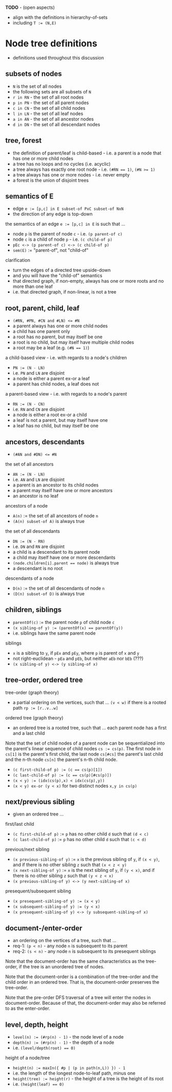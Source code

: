
**TODO** - (open aspects)

* align with the definitions in hierarchy-of-sets
* including `T := (N,E)`

<!-- ======================================================================= -->
# Node tree definitions

* definitions used throughout this discussion

<!-- ======================================================================= -->
## subsets of nodes

* `N` is the set of all nodes
* the following sets are all subsets of `N`
* `r in RN` - the set of all root nodes
* `p in PN` - the set of all parent nodes
* `c in CN` - the set of all child nodes
* `l in LN` - the set of all leaf nodes
* `a in AN` - the set of all ancestor nodes
* `d in DN` - the set of all descendant nodes

<!-- ======================================================================= -->
## tree, forest

* the definition of parent/leaf is child-based -
  i.e. a parent is a node that has one or more child nodes
* a tree has no loops and no cycles (i.e. acyclic)
* a tree always has exactly one root node -
  i.e. `(#RN == 1)`, `(#N >= 1)`
* a tree always has one or more nodes - i.e. never empty
* a forest is the union of disjoint trees

<!-- ======================================================================= -->
## semantics of E

* edge `e := [p,c] in E subset-of PxC subset-of NxN`
* the direction of any edge is top-down

the semantics of an edge `e := [p,c] in E` is such that ...

* node `p` is the parent of node `c` - i.e. `(p parent-of c)`
* node `c` is a child of node `p` - i.e. `(c child-of p)`
* `pEc <-> (p parent-of c) <-> (c child-of p)`
* `sem(E)` := "parent-of", not "child-of"

clarification

* turn the edges of a directed tree upside-down
* and you will have the "child-of" semantics
* that directed graph, if non-empty, always has
  one or more roots and no more than one leaf
* i.e. that directed graph, if non-linear, is not a tree

<!-- ======================================================================= -->
## root, parent, child, leaf

* `(#RN, #PN, #CN and #LN) <= #N`
* a parent always has one or more child nodes
* a child has one parent only
* a root has no parent, but may itself be one
* a root is no child, but may itself have multiple child nodes
* a root may be a leaf (e.g. `(#N == 1)`)

a child-based view - i.e. with regards to a node's children

* `PN := (N - LN)`
* i.e. `PN` and `LN` are disjoint
* a node is either a parent ex-or a leaf
* a parent has child nodes, a leaf does not

a parent-based view - i.e. with regards to a node's parent

* `RN := (N - CN)`
* i.e. `RN` and `CN` are disjoint
* a node is either a root ex-or a child
* a leaf is not a parent, but may itself have one
* a leaf has no child, but may itself be one

<!-- ======================================================================= -->
## ancestors, descendants

* `(#AN and #DN) <= #N`

the set of all ancestors

* `AN := (N - LN)`
* i.e. `AN` and `LN` are disjoint
* a parent is an ancestor to its child nodes
* a parent may itself have one or more ancestors
* an ancestor is no leaf

ancestors of a node

* `A(n)` := the set of all ancestors of node `n`
* `(A(n) subset-of A)` is always true

the set of all descendants

* `DN := (N - RN)`
* i.e. `DN` and `RN` are disjoint
* a child is a descendant to its parent node
* a child may itself have one or more descendants
* `(node.children[i].parent == node)` is always true
* a descendant is no root

descendants of a node

* `D(n)` := the set of all descendants of node `n`
* `(D(n) subset-of D)` is always true

<!-- ======================================================================= -->
## children, siblings

* `parentOf(c)` := the parent node `p` of child node `c`
* `(x sibling-of y) := (parentOf(x) == parentOf(y))`
* i.e. siblings have the same parent node

siblings

* `x` is a sibling to `y`, if `pEx` and `pEy`, where `p` is parent of `x` and `y`
* not right-euclidean - `pEa` and `pEb`, but neither `aEb` nor `bEb` (???)
* `(x sibling-of y) <-> (y sibling-of x)`

<!-- ======================================================================= -->
## tree-order, ordered tree

tree-order (graph theory)

* a partial ordering on the vertices, such that ...
  `(v < w)` if there is a rooted path `rp := [r..v..w]`

ordered tree (graph theory)

* an ordered tree is a rooted tree, such that ...
  each parent node has a first and a last child

Note that the set of child nodes of a parent node can be sequentialized into
the parent's linear sequence of child nodes `cs := cs(p)`. The first node in
`cs[1]` is the parent's first child, the last node `cs[#cs]` the parent's last
child and the n-th node `cs[n]` the parent's n-th child node.

* `(c first-child-of p) := (c == cs(p)[1])`
* `(c last-child-of p) := (c == cs(p)[#cs(p)])`
* `(x < y) := (idx(cs(p),x) < idx(cs(p),y))`
* `(x < y) ex-or (y < x)` for two distinct nodes `x,y in cs(p)`

<!-- ======================================================================= -->
## next/previous sibling

* given an ordered tree ...

first/last child

* `(c first-child-of p)` := `p` has no other child `d` such that `(d < c)`
* `(c last-child-of p)` := `p` has no other child `d` such that `(c < d)`

previous/next sibling

* `(x previous-sibling-of y)` := `x` is the previous sibling of `y`, if
  `(x < y)`, and if there is no other sibling `z` such that `(x < z < y)`
* `(x next-sibling-of y)` := `x` is the next sibling of `y`, if
  `(y < x)`, and if there is no other sibling `z` such that `(y < z < x)`
* `(x previous-sibling-of y) <-> (y next-sibling-of x)`

presequent/subsequent sibling

* `(x presequent-sibling-of y) := (x < y)`
* `(x subsequent-sibling-of y) := (y < x)`
* `(x presequent-sibling-of y) <-> (y subsequent-sibling-of x)`

<!-- ======================================================================= -->
## document-/enter-order

* an ordering on the vertices of a tree, such that ...
* req-1: `(p < n)` - any node `n` is subsequent to its parent
* req-2: `(s < n)` - any node `n` is subsequent to its presequent siblings

Note that the document-order has the same characteristics as the tree-order,
if the tree is an unordered tree of nodes.

Note that the document-order is a combination of the tree-order and the child
order in an ordered tree. That is, the document-order preserves the tree-order.

Note that the pre-order DFS traversal of a tree will enter the nodes in
document-order. Because of that, the document-order may also be referred
to as the enter-order.

<!-- ======================================================================= -->
## level, depth, height

* `level(n) := (#rp(n) - 1)` - the node level of a node
* `depth(n) := (#rp(n) - 1)` - the depth of a node
* i.e. `(level/depth(root) == 0)`

height of a node/tree

* `height(n) := maxIn({ #p | (p in path(n,L)) }) - 1`
* i.e. the length of the longest node-to-leaf path, minus one
* `height(tree) := height(r)` - the height of a tree is the height of its root
* i.e. `(height(leaf) == 0)`
